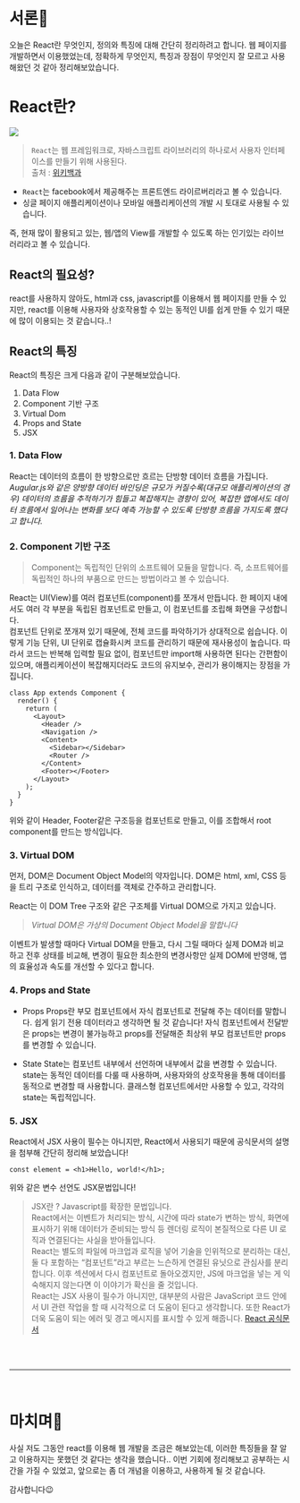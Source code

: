 # 서론🐧
오늘은 React란 무엇인지, 정의와 특징에 대해 간단히 정리하려고 합니다.
웹 페이지를 개발하면서 이용했었는데, 정확하게 무엇인지, 특징과 장점이 무엇인지 잘 모르고 사용해왔던 것 같아 정리해보았습니다.

# React란?
![](https://images.velog.io/images/jini_eun/post/107f5cfb-e97c-4c4c-b997-06098062e5b3/image.png)

> ```React```는 웹 프레임워크로, 자바스크립트 라이브러리의 하나로서 사용자 인터페이스를 만들기 위해 사용된다. <br>
출처 : [위키백과](https://ko.wikipedia.org/wiki/%EB%A6%AC%EC%95%A1%ED%8A%B8_(%EC%9B%B9_%ED%94%84%EB%A0%88%EC%9E%84%EC%9B%8C%ED%81%AC))

- ```React```는 facebook에서 제공해주는 프론트엔드 라이르버리라고 볼 수 있습니다.
- 싱글 페이지 애플리케이션이나 모바일 애플리케이션의 개발 시 토대로 사용될 수 있습니다.

즉, 현재 많이 활용되고 있는, 웹/앱의 View를 개발할 수 있도록 하는 인기있는 라이브러리라고 볼 수 있습니다.

## React의 필요성?

react를 사용하지 않아도, html과 css, javascript를 이용해서 웹 페이지를 만들 수 있지만, react를 이용해 사용자와 상호작용할 수 있는 동적인 UI를 쉽게 만들 수 있기 때문에 많이 이용되는 것 같습니다..!


## React의 특징

React의 특징은 크게 다음과 같이 구분해보았습니다.
1. Data Flow
2. Component 기반 구조
3. Virtual Dom
4. Props and State 
5. JSX

### 1. Data Flow
React는 데이터의 흐름이 한 방향으로만 흐르는 단방향 데이터 흐름을 가집니다. <br>
*Augular.js와 같은 양방향 데이터 바인딩은 규모가 커질수록(대규모 애플리케이션의 경우) 데이터의 흐름을 추적하기가 힘들고 복잡해지는 경향이 있어, 복잡한 앱에서도 데이터 흐름에서 일어나는 변화를 보다 예측 가능할 수 있도록 단방향 흐름을 가지도록 했다고 합니다.*

### 2. Component 기반 구조
> Component는 독립적인 단위의 소프트웨어 모듈을 말합니다. 
즉, 소프트웨어를 독립적인 하나의 부품으로 만드는 방법이라고 볼 수 있습니다.

React는 UI(View)를 여러 컴포넌트(component)를 쪼개서 만듭니다. 
한 페이지 내에서도 여러 각 부분을 독립된 컴포넌트로 만들고, 이 컴포넌트를 조립해 화면을 구성합니다. <br>
컴포넌트 단위로 쪼개져 있기 때문에, 전체 코드를 파악하기가 상대적으로 쉽습니다. 이렇게 기능 단위, UI 단위로 캡슐화시켜 코드를 관리하기 때문에 재사용성이 높습니다. 따라서 코드는 반복해 입력할 필요 없이, 컴포넌트만 import해 사용하면 된다는 간편함이 있으며, 애플리케이션이 복잡해지더라도 코드의 유지보수, 관리가 용이해지는 장점을 가집니다.

~~~~
class App extends Component {
  render() {
    return (
      <Layout>
        <Header />
        <Navigation />
        <Content>
          <Sidebar></Sidebar>
          <Router />
        </Content>
        <Footer></Footer>
      </Layout>
    );
  }
}
~~~~
위와 같이 Header, Footer같은 구조등을 컴포넌트로 만들고, 이를 조합해서 root component를 만드는 방식입니다.

### 3. Virtual DOM

먼저, DOM은 Document Object Model의 약자입니다.
DOM은 html, xml, CSS 등을 트리 구조로 인식하고, 데이터를 객체로 간주하고 관리합니다.

React는 이 DOM Tree 구조와 같은 구조체를 Virtual DOM으로 가지고 있습니다. 
> *Virtual DOM은 가상의 Document Object Model을 말합니다*

이벤트가 발생할 때마다 Virtual DOM을 만들고, 다시 그릴 때마다 실제 DOM과 비교하고 전후 상태를 비교해, 변경이 필요한 최소한의 변경사항만 실제 DOM에 반영해, 앱의 효율성과 속도를 개선할 수 있다고 합니다. 


### 4. Props and State

- Props
Props란 부모 컴포넌트에서 자식 컴포넌트로 전달해 주는 데이터를 말합니다.
쉽게 읽기 전용 데이터라고 생각하면 될 것 같습니다! 자식 컴포넌트에서 전달받은 props는 변경이 불가능하고 props를 전달해준 최상위 부모 컴포넌트만 props를 변경할 수 있습니다.

- State
State는 컴포넌트 내부에서 선언하며 내부에서 값을 변경할 수 있습니다. state는 동적인 데이터를 다룰 때 사용하며, 사용자와의 상호작용을 통해 데이터를 동적으로 변경할 때 사용합니다. 클래스형 컴포넌트에서만 사용할 수 있고, 각각의 state는 독립적입니다.


### 5. JSX

React에서 JSX 사용이 필수는 아니지만, React에서 사용되기 때문에 공식문서의 설명을 첨부해 간단히 정리해 보았습니다!

```const element = <h1>Hello, world!</h1>;```

위와 같은 변수 선언도 JSX문법입니다!

> JSX란 ?
Javascript를 확장한 문법입니다. <br>
React에서는 이벤트가 처리되는 방식, 시간에 따라 state가 변하는 방식, 화면에 표시하기 위해 데이터가 준비되는 방식 등 렌더링 로직이 본질적으로 다른 UI 로직과 연결된다는 사실을 받아들입니다.<br>
React는 별도의 파일에 마크업과 로직을 넣어 기술을 인위적으로 분리하는 대신, 둘 다 포함하는 “컴포넌트”라고 부르는 느슨하게 연결된 유닛으로 관심사를 분리합니다. 이후 섹션에서 다시 컴포넌트로 돌아오겠지만, JS에 마크업을 넣는 게 익숙해지지 않는다면 이 이야기가 확신을 줄 것입니다.<br>
React는 JSX 사용이 필수가 아니지만, 대부분의 사람은 JavaScript 코드 안에서 UI 관련 작업을 할 때 시각적으로 더 도움이 된다고 생각합니다. 또한 React가 더욱 도움이 되는 에러 및 경고 메시지를 표시할 수 있게 해줍니다.
[React 공식문서](https://ko.reactjs.org/docs/introducing-jsx.html)

<br><br>

----
<br>

# 마치며🐧
사실 저도 그동안 react를 이용해 웹 개발을 조금은 해보았는데, 이러한 특징들을 잘 알고 이용하지는 못했던 것 같다는 생각을 했습니다.. 이번 기회에 정리해보고 공부하는 시간을 가질 수 있었고, 앞으로는 좀 더 개념을 이용하고, 사용하게 될 것 같습니다.

감사합니다😉
